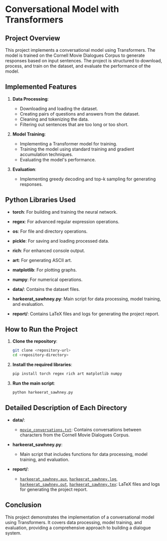 # Conversational Model with Transformers

## Project Overview

This project implements a conversational model using Transformers. The model is trained on the Cornell Movie Dialogues Corpus to generate responses based on input sentences. The project is structured to download, process, and train on the dataset, and evaluate the performance of the model.

## Implemented Features

1. **Data Processing**:
    - Downloading and loading the dataset.
    - Creating pairs of questions and answers from the dataset.
    - Cleaning and tokenizing the data.
    - Filtering out sentences that are too long or too short.

2. **Model Training**:
    - Implementing a Transformer model for training.
    - Training the model using standard training and gradient accumulation techniques.
    - Evaluating the model's performance.

3. **Evaluation**:
    - Implementing greedy decoding and top-k sampling for generating responses.

## Python Libraries Used

- **torch**: For building and training the neural network.
- **regex**: For advanced regular expression operations.
- **os**: For file and directory operations.
- **pickle**: For saving and loading processed data.
- **rich**: For enhanced console output.
- **art**: For generating ASCII art.
- **matplotlib**: For plotting graphs.
- **numpy**: For numerical operations.


- **data/**: Contains the dataset files.
- **harkeerat_sawhney.py**: Main script for data processing, model training, and evaluation.
- **report/**: Contains LaTeX files and logs for generating the project report.

## How to Run the Project

1. **Clone the repository**:
    ```sh
    git clone <repository-url>
    cd <repository-directory>
    ```

2. **Install the required libraries**:
    ```sh
    pip install torch regex rich art matplotlib numpy
    ```

3. **Run the main script**:
    ```sh
    python harkeerat_sawhney.py
    ```

## Detailed Description of Each Directory

- **data/**:
    - [`movie_conversations.txt`](command:_github.copilot.openSymbolFromReferences?%5B%22movie_conversations.txt%22%2C%5B%7B%22uri%22%3A%7B%22%24mid%22%3A1%2C%22fsPath%22%3A%22%2FUsers%2Fhsawhney%2FDeveloper%2FGitRepositories%2FGitHub%2Fconversational-model-with-transformers%2Fharkeerat_sawhney.py%22%2C%22external%22%3A%22file%3A%2F%2F%2FUsers%2Fhsawhney%2FDeveloper%2FGitRepositories%2FGitHub%2Fconversational-model-with-transformers%2Fharkeerat_sawhney.py%22%2C%22path%22%3A%22%2FUsers%2Fhsawhney%2FDeveloper%2FGitRepositories%2FGitHub%2Fconversational-model-with-transformers%2Fharkeerat_sawhney.py%22%2C%22scheme%22%3A%22file%22%7D%2C%22pos%22%3A%7B%22line%22%3A291%2C%22character%22%3A9%7D%7D%5D%5D "Go to definition"): Contains conversations between characters from the Cornell Movie Dialogues Corpus.

- **harkeerat_sawhney.py**:
    - Main script that includes functions for data processing, model training, and evaluation.

- **report/**:
    - [`harkeerat_sawhney.aux`](command:_github.copilot.openSymbolFromReferences?%5B%22harkeerat_sawhney.aux%22%2C%5B%7B%22uri%22%3A%7B%22%24mid%22%3A1%2C%22fsPath%22%3A%22%2FUsers%2Fhsawhney%2FDeveloper%2FGitRepositories%2FGitHub%2Fconversational-model-with-transformers%2Freport%2Fharkeerat_sawhney.log%22%2C%22external%22%3A%22file%3A%2F%2F%2FUsers%2Fhsawhney%2FDeveloper%2FGitRepositories%2FGitHub%2Fconversational-model-with-transformers%2Freport%2Fharkeerat_sawhney.log%22%2C%22path%22%3A%22%2FUsers%2Fhsawhney%2FDeveloper%2FGitRepositories%2FGitHub%2Fconversational-model-with-transformers%2Freport%2Fharkeerat_sawhney.log%22%2C%22scheme%22%3A%22file%22%7D%2C%22pos%22%3A%7B%22line%22%3A292%2C%22character%22%3A5%7D%7D%5D%5D "Go to definition"), [`harkeerat_sawhney.log`](command:_github.copilot.openRelativePath?%5B%7B%22scheme%22%3A%22file%22%2C%22authority%22%3A%22%22%2C%22path%22%3A%22%2FUsers%2Fhsawhney%2FDeveloper%2FGitRepositories%2FGitHub%2Fconversational-model-with-transformers%2Freport%2Fharkeerat_sawhney.log%22%2C%22query%22%3A%22%22%2C%22fragment%22%3A%22%22%7D%5D "/Users/hsawhney/Developer/GitRepositories/GitHub/conversational-model-with-transformers/report/harkeerat_sawhney.log"), [`harkeerat_sawhney.out`](command:_github.copilot.openSymbolFromReferences?%5B%22harkeerat_sawhney.out%22%2C%5B%7B%22uri%22%3A%7B%22%24mid%22%3A1%2C%22fsPath%22%3A%22%2FUsers%2Fhsawhney%2FDeveloper%2FGitRepositories%2FGitHub%2Fconversational-model-with-transformers%2Freport%2Fharkeerat_sawhney.log%22%2C%22external%22%3A%22file%3A%2F%2F%2FUsers%2Fhsawhney%2FDeveloper%2FGitRepositories%2FGitHub%2Fconversational-model-with-transformers%2Freport%2Fharkeerat_sawhney.log%22%2C%22path%22%3A%22%2FUsers%2Fhsawhney%2FDeveloper%2FGitRepositories%2FGitHub%2Fconversational-model-with-transformers%2Freport%2Fharkeerat_sawhney.log%22%2C%22scheme%22%3A%22file%22%7D%2C%22pos%22%3A%7B%22line%22%3A318%2C%22character%22%3A4%7D%7D%5D%5D "Go to definition"), [`harkeerat_sawhney.tex`](command:_github.copilot.openRelativePath?%5B%7B%22scheme%22%3A%22file%22%2C%22authority%22%3A%22%22%2C%22path%22%3A%22%2FUsers%2Fhsawhney%2FDeveloper%2FGitRepositories%2FGitHub%2Fconversational-model-with-transformers%2Freport%2Fharkeerat_sawhney.tex%22%2C%22query%22%3A%22%22%2C%22fragment%22%3A%22%22%7D%5D "/Users/hsawhney/Developer/GitRepositories/GitHub/conversational-model-with-transformers/report/harkeerat_sawhney.tex"): LaTeX files and logs for generating the project report.

## Conclusion

This project demonstrates the implementation of a conversational model using Transformers. It covers data processing, model training, and evaluation, providing a comprehensive approach to building a dialogue system.